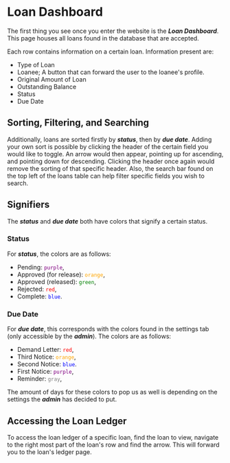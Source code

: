 # Loan Dashboard

The first thing you see once you enter the website is the ___Loan Dashboard___. This page houses all loans found in the database that are accepted.

Each row contains information on a certain loan. Information present are:
- Type of Loan
- Loanee; A button that can forward the user to the loanee's profile.
- Original Amount of Loan
- Outstanding Balance
- Status
- Due Date

## Sorting, Filtering, and Searching

Additionally, loans are sorted firstly by ___status___, then by ___due date___. Adding your own sort is possible by clicking the header of the certain field you would like to toggle. An arrow would then appear, pointing up for ascending, and pointing down for descending. Clicking the header once again would remove the sorting of that specific header. Also, the search bar found on the top left of the loans table can help filter specific fields you wish to search.

## Signifiers

The ___status___ and ___due date___ both have colors that signify a certain status.

### Status

For ___status___, the colors are as follows:

- Pending: <span style="color:purple;">`purple`</span>,
- Approved (for release): <span style="color:orange;">`orange`</span>,
- Approved (released): <span style="color:green;">`green`</span>,
- Rejected: <span style="color:red;">`red`</span>,
- Complete: <span style="color:blue;">`blue`</span>.

### Due Date

For ___due date___, this corresponds with the colors found in the settings tab (only accessible by the ___admin___). The colors are as follows:

- Demand Letter: <span style="color:red;">`red`</span>,
- Third Notice: <span style="color:orange;">`orange`</span>,
- Second Notice: <span style="color:blue;">`blue`</span>.
- First Notice: <span style="color:purple;">`purple`</span>,
- Reminder: <span style="color:gray;">`gray`</span>,

The amount of days for these colors to pop us as well is depending on the settings the ___admin___ has decided to put.

## Accessing the Loan Ledger

To access the loan ledger of a specific loan, find the loan to view, navigate to the right most part of the loan's row and find the arrow. This will forward you to the loan's ledger page.





<seealso>
    <category ref="loans">
        <a href="Creating-a-Loan-Application.md" />
        <a href="Loan-Approval-Rejection.md" />
    </category>
    <category ref="uh">
        <a href="Admin.md" />
        <a href="Authenticating-Logging-In.md" />
        <a href="Deposits.md" />
        <a href="Profiles.md" />
    </category>
    <category ref="ds">
        <a href="Naming.md" />
        <a href="Comments.md" />
        <a href="Code-Style.md" />
        <a href="Git-Commit-Messages.md" />
        <a href="Vue.md"></a>
    </category>
</seealso>

